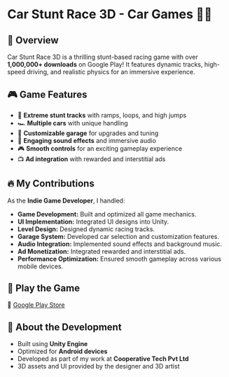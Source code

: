 # Car Stunt Race 3D - Car Games 🚗🔥

## 📌 Overview
Car Stunt Race 3D is a thrilling stunt-based racing game with over **1,000,000+ downloads** on Google Play! It features dynamic tracks, high-speed driving, and realistic physics for an immersive experience.

## 🎮 Game Features
- 🚗 **Extreme stunt tracks** with ramps, loops, and high jumps
- 🏎 **Multiple cars** with unique handling
- 🎨 **Customizable garage** for upgrades and tuning
- 🎵 **Engaging sound effects** and immersive audio
- 🎮 **Smooth controls** for an exciting gameplay experience
- 📺 **Ad integration** with rewarded and interstitial ads

## 🔥 My Contributions
As the **Indie Game Developer**, I handled:
- **Game Development:** Built and optimized all game mechanics.
- **UI Implementation:** Integrated UI designs into Unity.
- **Level Design:** Designed dynamic racing tracks.
- **Garage System:** Developed car selection and customization features.
- **Audio Integration:** Implemented sound effects and background music.
- **Ad Monetization:** Integrated rewarded and interstitial ads.
- **Performance Optimization:** Ensured smooth gameplay across various mobile devices.

## 📲 Play the Game
🔗 [Google Play Store](https://play.google.com/store/apps/details?id=com.zams.formula.racing.stunt.driving.car.games)



## 📜 About the Development
- Built using **Unity Engine**
- Optimized for **Android devices**
- Developed as part of my work at **Cooperative Tech Pvt Ltd**
- 3D assets and UI provided by the designer and 3D artist


